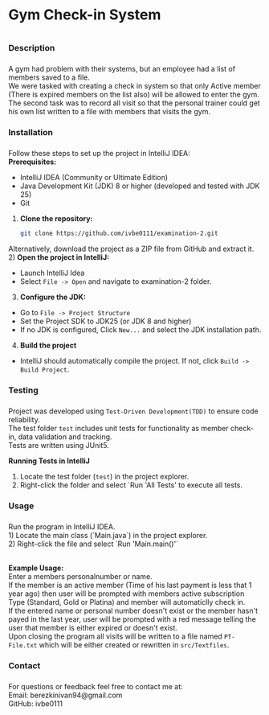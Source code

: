 <h1>Gym Check-in System<h1></h1>

<h3>Description<h3></h3>
   
A gym had problem with their systems, but an employee had a list of members saved to a file. <br>
We were tasked with creating a check in system so that only Active member (There is expired members on the list also) will be allowed to enter the gym. <br>
The second task was to record all visit so that the personal trainer could get his own list written to a file with members that visits the gym.<br>

<h3>Installation<h3></h3>
   
   Follow these steps to set up the project in IntelliJ IDEA:<br>
   **Prerequisites:**<br>
   * IntelliJ IDEA (Community or Ultimate Edition)<br>
   * Java Development Kit (JDK) 8 or higher (developed and tested with JDK 25)<br>
   * Git <br>
1) **Clone the repository:**<br>
   ```bash
   git clone https://github.com/ivbe0111/examination-2.git
   
Alternatively, download the project as a ZIP file from GitHub and extract it.<br>
2) **Open the project in IntelliJ:**<br>
* Launch IntelliJ Idea<br>
* Select `File -> Open` and navigate to examination-2 folder.<br>
3) **Configure the JDK:**<br>
* Go to `File -> Project Structure`<br>
* Set the Project SDK to JDK25 (or JDK 8 and higher)<br>
* If no JDK is configured, Click `New...` and select the JDK installation path.<br>
4) **Build the project**<br>
* IntelliJ should automatically compile the project. If not, click `Build -> Build Project`.<br>

<h3>Testing<h3></h3>
   
Project was developed using `Test-Driven Development(TDD)` to ensure code reliability.<br>
The test folder `test` includes unit tests for functionality as member check-in, data validation and tracking. <br>
Tests are written using JUnit5.<br>

**Running Tests in IntelliJ**<br>
1) Locate the test folder (`test`) in the project explorer.<br>
2) Right-click the folder and select `Run 'All Tests' to execute all tests.<br>

<h3>Usage<h3></h3>
Run the program in IntelliJ IDEA.<br>
1) Locate the main class (`Main.java`) in the project explorer.<br>
2) Right-click the file and select `Run 'Main.main()'`<br><br>

**Example Usage:**<br>
Enter a members personalnumber or name. <br>
If the member is an active member (Time of his last payment is less that 1 year ago) then user will be prompted with members active subscription Type (Standard, Gold or Platina) and member will automaticlly check in.<br>
If the entered name or personal number doesn't exist or the member hasn't payed in the last year, user will be prompted with a red message telling the user that member is either expired or doesn't exist.<br>
Upon closing the program all visits will be written to a file named `PT-File.txt` which will be either created or rewritten in `src/Textfiles`.<br>

<h3>Contact<h3></h3>
For questions or feedback feel free to contact me at:<br>
Email: berezkinivan94@gmail.com<br>
GitHub: ivbe0111<br>
